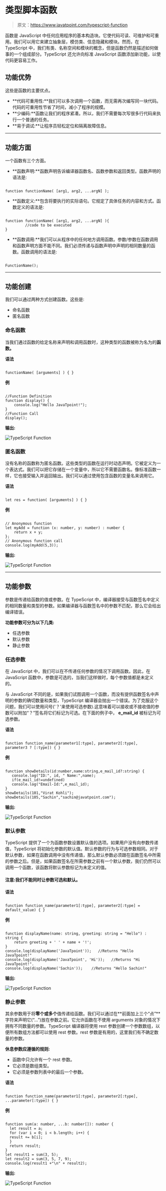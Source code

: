 # 类型脚本函数

> 原文：<https://www.javatpoint.com/typescript-function>

函数是 JavaScript 中任何应用程序的基本构造块。它使代码可读、可维护和可重用。我们可以用它来建立抽象层，模仿类、信息隐藏和模块。然而，在 TypeScript 中，我们有类、名称空间和模块的概念，但是函数仍然是描述如何做事的一个组成部分。TypeScript 还允许向标准 JavaScript 函数添加新功能，以使代码更容易工作。

## 功能优势

这些是函数的主要优点。

*   **代码可重用性:**我们可以多次调用一个函数，而无需再次编写同一块代码。代码的可重用性节省了时间，减小了程序的规模。
*   **少编码:**函数让我们的程序紧凑。所以，我们不需要每次写很多行代码来执行一个普通的任务。
*   **易于调试:**让程序员轻松定位和隔离故障信息。

* * *

## 功能方面

一个函数有三个方面。

*   **函数声明:**函数声明告诉编译器函数名、函数参数和返回类型。函数声明的语法是:

```

function functionName( [arg1, arg2, ...argN] ); 

```

*   **函数定义:**包含将要执行的实际语句。它规定了具体任务的内容和方式。函数定义的语法是:

```

function functionName( [arg1, arg2, ...argN] ){  
         //code to be executed  
}  

```

*   **函数调用:**我们可以从程序中的任何地方调用函数。参数/参数在函数调用和函数声明方面不能不同。我们必须传递与函数声明中声明的相同数量的函数。函数调用的语法是:

```

FunctionName();

```

* * *

## 功能创建

我们可以通过两种方式创建函数。这些是:

*   命名函数
*   匿名函数

### 命名函数

当我们通过函数的给定名称来声明和调用函数时，这种类型的函数被称为名为的**函数。**

**语法**

```

functionName( [arguments] ) { }

```

**例**

```

//Function Definition
function display() {
    console.log("Hello JavaTpoint!");
}
//Function Call
display();

```

**输出:**

![TypeScript Function](img/cb53525b93c53980339c3a37b5ad38bb.png)

### 匿名函数

没有名称的函数称为匿名函数。这些类型的函数在运行时动态声明。它被定义为一个表达式。我们可以把它存储在一个变量中，所以它不需要函数名。像标准函数一样，它也接受输入并返回输出。我们可以通过使用包含函数的变量名来调用它。

**语法**

```

let res = function( [arguments] ) { }

```

**例**

```

// Anonymous function
let myAdd = function (x: number, y: number) : number {
    return x + y;
};
// Anonymous function call
console.log(myAdd(5,3));

```

**输出:**

![TypeScript Function](img/f56a2c30e5de6a790f57111c0f19ccaa.png)

* * *

## 功能参数

参数是传递给函数的值或参数。在 TypeScript 中，编译器接受与函数签名中定义的相同数量和类型的参数。如果编译器与函数签名中的参数不匹配，那么它会给出编译错误。

**功能参数可分为以下几类:**

*   任选参数
*   默认参数
*   静止参数

### 任选参数

在 JavaScript 中，我们可以在不传递任何参数的情况下调用函数。因此，在 JavaScript 函数中，参数是可选的，当我们这样做时，每个参数值都是未定义的。

与 JavaScript 不同的是，如果我们试图调用一个函数，而没有提供函数签名中声明的参数的确切数量和类型，TypeScript 编译器会抛出一个错误。为了克服这个问题，我们可以使用问号('？'来使用可选参数).这意味着可以接收或不接收值的参数可以附加“？”签名将它们标记为可选。在下面的例子中， **e_mail_id** 被标记为可选参数。

**语法**

```

function function_name(parameter1[:type], parameter2[:type], parameter3 ? [:type]) { }

```

**例**

```

function showDetails(id:number,name:string,e_mail_id?:string) { 
   console.log("ID:", id, " Name:",name); 
   if(e_mail_id!=undefined)  
   console.log("Email-Id:",e_mail_id); 
}
showDetails(101,"Virat Kohli");
showDetails(105,"Sachin","sachin@javatpoint.com");

```

**输出:**

![TypeScript Function](img/30a48bf818dd923986fa6c85e30cece4.png)

### 默认参数

TypeScript 提供了一个为函数参数设置默认值的选项。如果用户没有向参数传递值，TypeScript 将初始化参数的默认值。默认参数的行为与可选参数相同。对于默认参数，如果在函数调用中没有传递值，那么默认参数必须跟在函数签名中所需的参数之后。但是，如果函数签名在所需参数之前有一个默认参数，我们仍然可以调用一个函数，该函数将默认参数标记为未定义的值。

#### 注意:我们不能同时让参数可选和默认。

**语法**

```

function function_name(parameter1[:type], parameter2[:type] = default_value) { }

```

**例**

```

function displayName(name: string, greeting: string = "Hello") : string {
    return greeting + ' ' + name + '!';
}
console.log(displayName('JavaTpoint'));   //Returns "Hello JavaTpoint!"
console.log(displayName('JavaTpoint', 'Hi'));   //Returns "Hi JavaTpoint!".
console.log(displayName('Sachin'));    //Returns "Hello Sachin!"

```

**输出:**

![TypeScript Function](img/f6cfafc89fcc6423b5ea2867c51ba623.png)

### 静止参数

其余参数用于将**零个或多个**值传递给函数。我们可以通过在**前面加上三个“点”**字符来声明它(“...”)放在参数之前。它允许函数在不使用 arguments 对象的情况下拥有不同数量的参数。TypeScript 编译器将使用 rest 参数创建一个参数数组，以便所有数组方法都可以使用 rest 参数。rest 参数是有用的，这里我们有不确定数量的参数。

**休息参数应遵循的规则:**

*   函数中只允许有一个 rest 参数。
*   它必须是数组类型。
*   它必须是参数列表中的最后一个参数。

**语法**

```

function function_name(parameter1[:type], parameter2[:type], ...parameter[:type]) { }

```

**例**

```

function sum(a: number, ...b: number[]): number {
  let result = a;
  for (var i = 0; i < b.length; i++) {
  result += b[i];
  }
  return result;
}
let result1 = sum(3, 5);
let result2 = sum(3, 5, 7, 9);
console.log(result1 +"\n" + result2);

```

**输出:**

![TypeScript Function](img/402f730c713bd914fc6ad396b36d78e5.png)